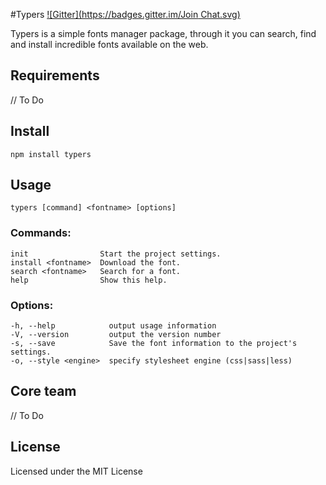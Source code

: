#Typers
[![Gitter](https://badges.gitter.im/Join Chat.svg)](https://gitter.im/typers/typers?utm_source=badge&utm_medium=badge&utm_campaign=pr-badge&utm_content=badge)

Typers is a simple fonts manager package, through it you can search, find and install incredible fonts available on the web.

## Requirements

// To Do

## Install

    npm install typers

## Usage

    typers [command] <fontname> [options]

### Commands:

    init                Start the project settings.
    install <fontname>  Download the font.
    search <fontname>   Search for a font.
    help                Show this help.

### Options:

    -h, --help            output usage information
    -V, --version         output the version number
    -s, --save            Save the font information to the project's settings.
    -o, --style <engine>  specify stylesheet engine (css|sass|less)


## Core team

// To Do

## License

Licensed under the MIT License

